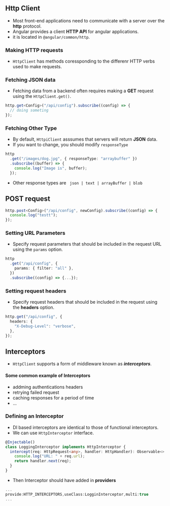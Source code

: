 ## Http Client

- Most front-end applications need to communicate with a server over the **http** protocol.
- Angular provides a client **HTTP API** for angular applications.
- it is located in `@angular/common/http`.

### Making HTTP requests

- `HttpClient` has methods coressponding to the differenr HTTP verbs used to make requests.

### Fetching JSON data

- Fetching data from a backend often requires making a **GET** request using the `HttpClient.get()`.

```ts
http.get<Config>("/api/config").subscribe((config) => {
  // doing someting
});
```

### Fetching Other Type

- By default, `HttpiClient` asssumes that servers will return **JSON** data.
- If you want to change, you should modify `responseType`

```ts
http
  .get("/images/dog.jpg", { responseType: "arraybuffer" })
  .subscribe((buffer) => {
    console.log("Image is", buffer);
  });
```

- Other response types are ` json | text | arrayBuffer | blob`

## POST request

```ts
http.post<Config>("/api/config", newConfig).subscribe((config) => {
  console.log("testt");
});
```

### Setting URL Parameters

- Specify request parameters that should be included in the request URL using the `params` option.

```ts
http
  .get("/api/config", {
    params: { filter: "all" },
  })
  .subscribe((config) => {...});
```

### Setting request headers

- Specify request headers that should be included in the request using the **headers** option.

```ts
http.get("/api/config", {
  headers: {
    "X-Debug-Level": "verbose",
  },
});
```

## Interceptors

- `HttpClient` supports a form of middleware known as **_interceptors_**.

#### Some common example of Interceptors

- addming authentications headers
- retrying failed request
- caching responses for a period of time
- ...

### Defining an Interceptor

- DI based interceptors are identical to those of functional interceptors.
- We can use `HttpInterceptor` interface.

```ts
@Injectable()
class LoggingInterceptor implements HttpInterceptor {
  intercept(req: HttpRequest<any>, handler: HttpHandler): Observable<> {
    console.log("URL: " + req.url);
    return handler.next(req);
  }
}
```

- Then Interceptor should have added in **providers**

```ts
...
provide:HTTP_INTERCEPTORS,useClass:LogginInterceptor,multi:true
...
```
